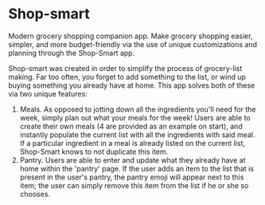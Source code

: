 # Shop-smart
Modern grocery shopping companion app.  Make grocery shopping easier, simpler, and more budget-friendly via the use of unique customizations and planning through the Shop-Smart app.

Shop-smart was created in order to simplify the process of grocery-list making. Far too often, you forget to add something to the list, or wind up buying something you already have at home. This app solves both of these via two unique features:

1) Meals. As opposed to jotting down all the ingredients you'll need for the week, simply plan out what your meals for the week! Users are able to create their own meals (4 are provided as an example on start), and instantly populate the current list with all the ingredients with said meal.  If a particular ingredient in a meal is already listed on the current list, Shop-Smart knows to not duplicate this item.
2) Pantry.  Users are able to enter and update what they already have at home within the 'pantry' page. If the user adds an item to the list that is present in the user's pantry, the pantry emoji will appear next to this item; the user can simply remove this item from the list if he or she so chooses.
